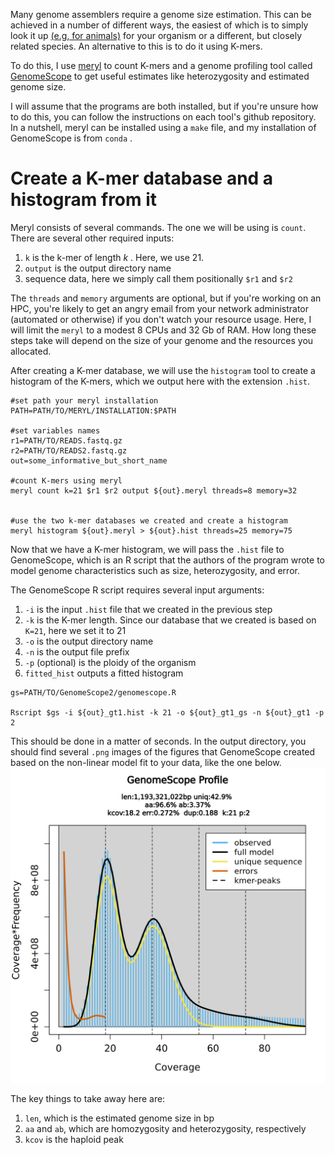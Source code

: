 Many genome assemblers require a genome size estimation. This can be achieved in a number of different ways, the easiest of which is to simply look it up [(e.g, for animals)](https://www.genomesize.com/) for your organism or a different, but closely related species. An alternative to this is to do it using K-mers.

To do this, I use [meryl](https://github.com/marbl/meryl) to count K-mers and a genome profiling tool called [GenomeScope](https://github.com/tbenavi1/genomescope2.0)  to get useful estimates like heterozygosity and estimated genome size. 

I will assume that the programs are both installed, but if you're unsure how to do this, you can follow the instructions on each tool's github repository. In a nutshell, meryl can be installed using a `make` file, and my installation of GenomeScope is from `conda` .

# Create a K-mer database and a histogram from it
Meryl consists of several commands. The one we will be using is `count`. There are several other required inputs:
1. `k` is the k-mer of length *k* . Here, we use 21.
2. `output` is the output directory name
3. sequence data, here we simply call them positionally `$r1` and `$r2`

The `threads` and `memory` arguments are optional, but if you're working on an HPC, you're likely to get an angry email from your network administrator (automated or otherwise) if you don't watch your resource usage. Here, I will limit the `meryl` to a modest 8 CPUs and 32 Gb of RAM. How long these steps take will depend on the size of your genome and the resources you allocated.

After creating a K-mer database, we will use the `histogram` tool to create a histogram of the K-mers, which we output here with the extension `.hist`. 

```
#set path your meryl installation
PATH=PATH/TO/MERYL/INSTALLATION:$PATH

#set variables names
r1=PATH/TO/READS.fastq.gz
r2=PATH/TO/READS2.fastq.gz
out=some_informative_but_short_name

#count K-mers using meryl
meryl count k=21 $r1 $r2 output ${out}.meryl threads=8 memory=32


#use the two k-mer databases we created and create a histogram
meryl histogram ${out}.meryl > ${out}.hist threads=25 memory=75
```

Now that we have a K-mer histogram, we will pass the `.hist` file to GenomeScope, which is an R script that the authors of the program wrote to model genome characteristics such as size, heterozygosity, and error.

The GenomeScope R script requires several input arguments:
1. `-i` is the input `.hist` file that we created in the previous step
2. `-k` is the K-mer length. Since our database that we created is based on `K=21`, here we set it to 21
3. `-o` is the output directory name
4. `-n` is the output file prefix
5. `-p`  (optional)  is the ploidy of the organism
6. `fitted_hist` outputs a fitted histogram

```
gs=PATH/TO/GenomeScope2/genomescope.R

Rscript $gs -i ${out}_gt1.hist -k 21 -o ${out}_gt1_gs -n ${out}_gt1 -p 2
```

This should be done in a matter of seconds. In the output directory, you should find several `.png` images of the figures that GenomeScope created based on the non-linear model fit to your data, like the one below.
![genomescope](./images/Bf05_gt1_transformed_linear_plot.png)

The key things to take away here are:
1. `len`, which is the estimated genome size in bp
2. `aa` and `ab`, which are homozygosity and heterozygosity, respectively
3. `kcov` is the haploid peak
